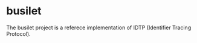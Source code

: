 busilet
=======

The busilet project is a referece implementation of IDTP (Identifier Tracing Protocol).